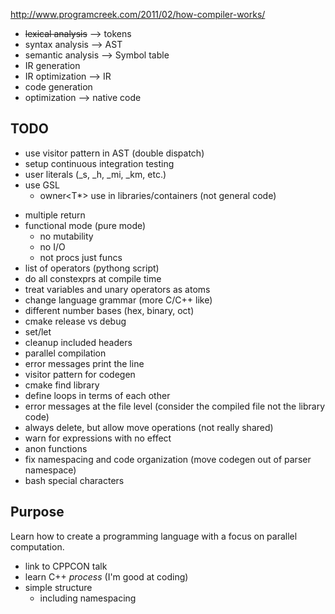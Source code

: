 
http://www.programcreek.com/2011/02/how-compiler-works/
- ~~lexical analysis~~ --> tokens
- syntax analysis --> AST
- semantic analysis --> Symbol table
- IR generation
- IR optimization --> IR
- code generation
- optimization --> native code

## TODO

+ use visitor pattern in AST (double dispatch)
+ setup continuous integration testing
+ user literals (_s, _h, _mi, _km, etc.)
+ use GSL
    * owner<T*> use in libraries/containers (not general code)
- multiple return
- functional mode (pure mode)
    + no mutability
    + no I/O
    + not procs just funcs
- list of operators (pythong script)
- do all constexprs at compile time
- treat variables and unary operators as atoms
- change language grammar (more C/C++ like)
- different number bases (hex, binary, oct)
- cmake release vs debug
- set/let
- cleanup included headers
- parallel compilation
- error messages print the line
- visitor pattern for codegen
- cmake find library
- define loops in terms of each other
- error messages at the file level (consider the compiled file not the library code)
- always delete, but allow move operations (not really shared)
- warn for expressions with no effect
- anon functions
- fix namespacing and code organization (move codegen out of parser namespace) 
- bash special characters

## Purpose

Learn how to create a programming language with a focus on parallel computation.

- link to CPPCON talk
- learn C++ *process* (I'm good at coding)
- simple structure
    + including namespacing



